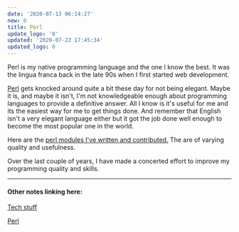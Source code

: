 ```yaml
---
date: '2020-07-13 06:14:27'
new: 0
title: Perl
update_logo: '0'
updated: '2020-07-22 17:45:34'
updated_logo: 0
---
```

Perl is my native programming language and the one I know the best. It was the
lingua franca back in the late 90s when I first started web development.

[Perl](/Perl) gets knocked around quite a bit these day for not being elegant. Maybe it
is, and maybe it isn't, I'm not knowledgeable enough about programming languages
to provide a definitive answer. All I know is it's useful for me and its the
easiest way for me to get things done. And remember that English isn't a very elegant
language either but it got the job done well enough to become the most popular
one in the world.

Here are the [perl modules I've written and contributed.](https://metacpan.org/author/STEVIED) The are of varying quality
and usefulness.

Over the last couple of years, I have made a concerted effort to improve my
programming quality and skills.

---
#### Other notes linking here:

[Tech stuff](/Tech-stuff)

[Perl](/Perl)

